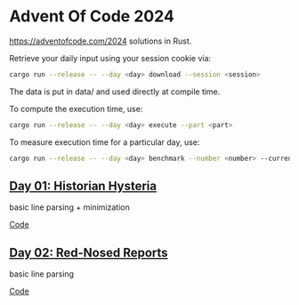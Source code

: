 # Advent Of Code 2024

https://adventofcode.com/2024 solutions in Rust.

Retrieve your daily input using your session cookie via:

```sh
cargo run --release -- --day <day> download --session <session>
```

The data is put in data/ and used directly at compile time.

To compute the  execution time, use:

```sh
cargo run --release -- --day <day> execute --part <part>
```

To measure execution time for a particular day, use:

```sh
cargo run --release -- --day <day> benchmark --number <number> --current
```

## [Day 01: Historian Hysteria](https://adventofcode.com/2024/day/1)

basic line parsing + minimization

[Code](./src/solutions/day01.rs)

## [Day 02: Red-Nosed Reports](https://adventofcode.com/2024/day/2)

basic line parsing

[Code](./src/solutions/day02.rs)
